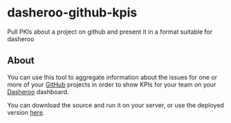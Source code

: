 # dasheroo-github-kpis
Pull PKIs about a project on github and present it in a format suitable for dasheroo

## About

You can use this tool to aggregate information about the issues for one or more of your
[GitHub](https://github.com) projects in order to show KPIs for your team on your 
[Dasheroo](https://www.dasheroo.com/) dashboard.

You can download the source and run it on your server, or use the deployed version
[here](http://limikael.altervista.org/dasheroo-github-kpis/).
